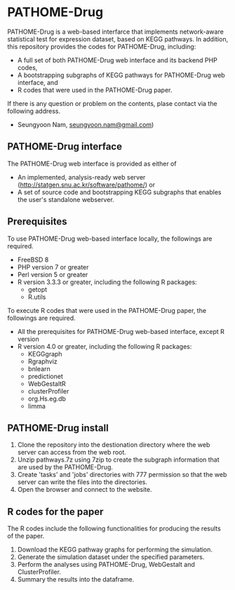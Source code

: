 # PATHOME-Drug
PATHOME-Drug is a web-based interfarce that implements network-aware statistical test for expression dataset, based on KEGG pathways. In addition, this repository provides the codes for PATHOME-Drug, including:
 - A full set of both PATHOME-Drug web interface and its backend PHP codes,
 - A bootstrapping subgraphs of KEGG pathways for PATHOME-Drug web interface, and
 - R codes that were used in the PATHOME-Drug paper.

If there is any question or problem on the contents, plase contact via the following address.
 - Seungyoon Nam, seungyoon.nam@gmail.com)
 
## PATHOME-Drug interface
The PATHOME-Drug web interface is provided as either of
 - An implemented, analysis-ready web server (http://statgen.snu.ac.kr/software/pathome/) or
 - A set of source code and bootstrapping KEGG subgraphs that enables the user's standalone webserver.

## Prerequisites
To use PATHOME-Drug web-based interface locally, the followings are required.
 - FreeBSD 8
 - PHP version 7 or greater
 - Perl version 5 or greater
 - R version 3.3.3 or greater, including the following R packages:
   - getopt
   - R.utils

To execute R codes that were used in the PATHOME-Drug paper, the followings are required.
 - All the prerequisites for PATHOME-Drug web-based interface, except R version
 - R version 4.0 or greater, including the following R packages:
   - KEGGgraph
   - Rgraphviz
   - bnlearn
   - predictionet
   - WebGestaltR
   - clusterProfiler
   - org.Hs.eg.db
   - limma

## PATHOME-Drug install
1. Clone the repository into the destionation directory where the web server can access from the web root.
2. Unzip pathways.7z using 7zip to create the subgraph information that are used by the PATHOME-Drug.
3. Create 'tasks' and 'jobs' directories with 777 permission so that the web server can write the files into the directories.
4. Open the browser and connect to the website.

## R codes for the paper
The R codes include the following functionalities for producing the results of the paper.
1. Download the KEGG pathway graphs for performing the simulation.
2. Generate the simulation dataset under the specified parameters.
3. Perform the analyses using PATHOME-Drug, WebGestalt and ClusterProfiler.
4. Summary the results into the dataframe.
